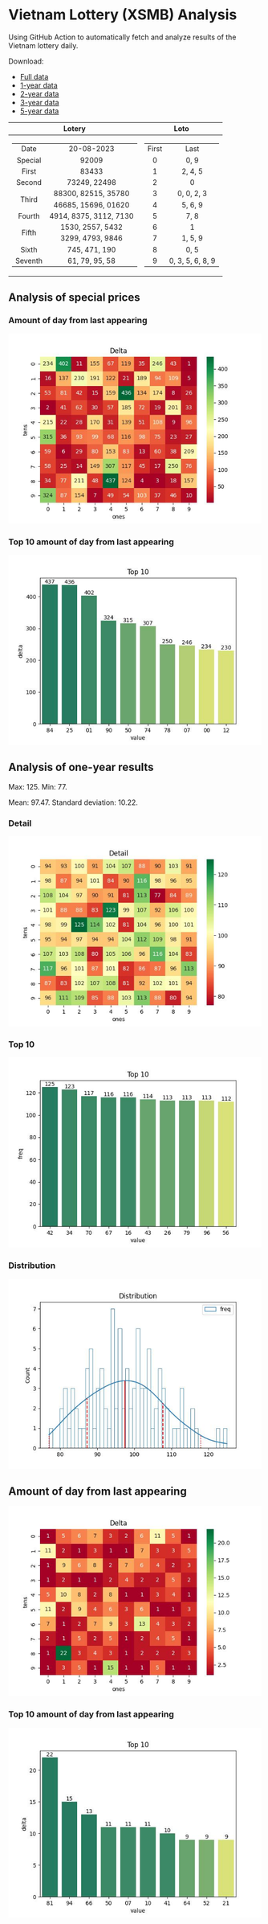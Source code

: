 # Vietnam Lottery (XSMB) Analysis

Using GitHub Action to automatically fetch and analyze results of the Vietnam lottery daily.

Download:

* [Full data](https://raw.githubusercontent.com/khiemdoan/vietnam-lottery-xsmb-analysis/main/results/xsmb.csv)
* [1-year data](https://raw.githubusercontent.com/khiemdoan/vietnam-lottery-xsmb-analysis/main/results/xsmb_1_year.csv)
* [2-year data](https://raw.githubusercontent.com/khiemdoan/vietnam-lottery-xsmb-analysis/main/results/xsmb_2_year.csv)
* [3-year data](https://raw.githubusercontent.com/khiemdoan/vietnam-lottery-xsmb-analysis/main/results/xsmb_3_year.csv)
* [5-year data](https://raw.githubusercontent.com/khiemdoan/vietnam-lottery-xsmb-analysis/main/results/xsmb_5_year.csv)

| Lotery      | Loto |
| :-----------: | :-----------: |
| <table><tr><td>Date</td><td>20-08-2023</td></tr><tr><td>Special</td><td>92009</td></tr><tr><td>First</td><td>83433</td></tr><tr><td>Second</td><td>73249, 22498</td></tr><tr><td rowspan="2">Third</td><td>88300, 82515, 35780</td></tr><tr><td>46685, 15696, 01620</td></tr><tr><td>Fourth</td><td>4914, 8375, 3112, 7130</td></tr><tr><td rowspan="2">Fifth</td><td>1530, 2557, 5432</td></tr><tr><td>3299, 4793, 9846</td></tr><tr><td>Sixth</td><td>745, 471, 190</td></tr><tr><td>Seventh</td><td>61, 79, 95, 58</td></tr></table> | <table><tr><td>First</td><td>Last</td></tr><tr><td>0</td><td>0, 9</td></tr><tr><td>1</td><td>2, 4, 5</td></tr><tr><td>2</td><td>0</td></tr><tr><td>3</td><td>0, 0, 2, 3</td></tr><tr><td>4</td><td>5, 6, 9</td></tr><tr><td>5</td><td>7, 8</td></tr><tr><td>6</td><td>1</td></tr><tr><td>7</td><td>1, 5, 9</td></tr><tr><td>8</td><td>0, 5</td></tr><tr><td>9</td><td>0, 3, 5, 6, 8, 9</td></tr></table> |


<h2>Analysis of special prices</h2>

<h3>Amount of day from last appearing</h3>

![Delta](images/special_delta.jpg)

<h3>Top 10 amount of day from last appearing</h3>

![Delta top 10](images/special_delta_top_10.jpg)

<h2>Analysis of one-year results</h2>

Max: 125. Min: 77.

Mean: 97.47. Standard deviation: 10.22.

<h3>Detail</h3>

![Detail](images/heatmap.jpg)

<h3>Top 10</h3>

![Top 10](images/top-10.jpg)

<h3>Distribution</h3>

![Distribution](images/distribution.jpg)

<h2>Amount of day from last appearing</h2>

![Delta](images/delta.jpg)

<h3>Top 10 amount of day from last appearing</h3>

![Delta top 10](images/delta_top_10.jpg)